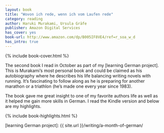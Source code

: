 ```yaml
---
layout: book
title: "Wovon ich rede, wenn ich vom Laufen rede"
category: reading
author: Haruki Murakami, Ursula Gräfe
publisher: Amazon Digital Services
has_cover: yes
book-url: http://www.amazon.com/dp/B005IF8VE4/ref=r_soa_w_d
has_intro: true
---
```

{% include book-cover.html %}

The second book I read in October as part of my [learning German project]. This is Murakami’s most personal book and could be claimed as his autobiography where he describes his life balancing writing novels with running. It’s fascinating to follow along as he is preparing for another marathon or a triathlon (he’s made one every year since 1983).

The book gave me great insight to one of my favorite authors life as well as it helped me gain more skills in German. I read the Kindle version and below are my highlights.

{% include book-highlights.html %}

[learning German project]: {{ site.url }}/writing/a-month-of-german/

